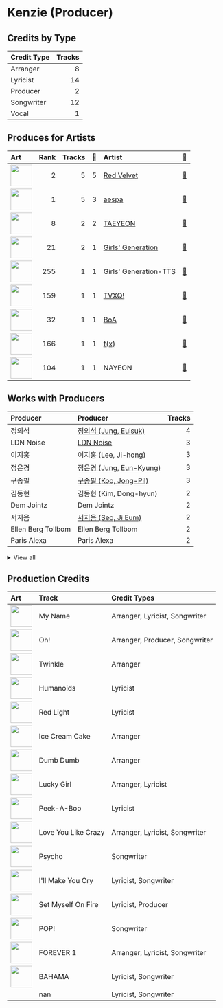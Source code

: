 # Kenzie (Producer)

## Credits by Type

| Credit Type | Tracks |
|:---|---:|
| Arranger | 8 |
| Lyricist | 14 |
| Producer | 2 |
| Songwriter | 12 |
| Vocal | 1 |

## Produces for Artists

| Art | Rank | Tracks | 💚 | Artist | 🔗 |
|:---|---:|---:|---:|:---|:---|
| <img src="https://i.scdn.co/image/ab6761610000e5eb02a562ea6b1dc718394010ac" alt="" width="50" /> | 2 | 5 | 5 | [Red Velvet](../../artists/red_velvet/overview.md) | [🔗](https://open.spotify.com/artist/1z4g3DjTBBZKhvAroFlhOM) |
| <img src="https://i.scdn.co/image/ab6761610000e5ebf7a1090ad3a35a34fc0ecb57" alt="" width="50" /> | 1 | 5 | 3 | [aespa](../../artists/aespa/overview.md) | [🔗](https://open.spotify.com/artist/6YVMFz59CuY7ngCxTxjpxE) |
| <img src="https://i.scdn.co/image/ab6761610000e5ebb5d9ebbbbe3fff5a330b40c8" alt="" width="50" /> | 8 | 2 | 2 | [TAEYEON](../../artists/taeyeon/overview.md) | [🔗](https://open.spotify.com/artist/3qNVuliS40BLgXGxhdBdqu) |
| <img src="https://i.scdn.co/image/ab6761610000e5eb385df356841aaec34a0914aa" alt="" width="50" /> | 21 | 2 | 1 | [Girls' Generation](../../artists/girls__generation/overview.md) | [🔗](https://open.spotify.com/artist/0Sadg1vgvaPqGTOjxu0N6c) |
| <img src="https://i.scdn.co/image/ab6761610000e5eb9426413cf033b2e0eedfeff6" alt="" width="50" /> | 255 | 1 | 1 | Girls' Generation-TTS | [🔗](https://open.spotify.com/artist/7AKHnZVqwXYuUwWJ8UGL5q) |
| <img src="https://i.scdn.co/image/ab6761610000e5eb2be82149be3774fa0729a543" alt="" width="50" /> | 159 | 1 | 1 | [TVXQ!](../../artists/tvxq!/overview.md) | [🔗](https://open.spotify.com/artist/6nVMMEywS5Y4tsHPKx1nIo) |
| <img src="https://i.scdn.co/image/ab6761610000e5eb1925e6520e474e569c971b36" alt="" width="50" /> | 32 | 1 | 1 | [BoA](../../artists/boa/overview.md) | [🔗](https://open.spotify.com/artist/4muJrGMndyYWqZtfk8OWy4) |
| <img src="https://i.scdn.co/image/ab6761610000e5ebe0cc2045ff4e90d12df91cc3" alt="" width="50" /> | 166 | 1 | 1 | [f(x)](../../artists/f(x)/overview.md) | [🔗](https://open.spotify.com/artist/3wRA5UYoo08BBKJnzyKkpF) |
| <img src="https://i.scdn.co/image/ab6761610000e5ebfbdd3f060e1cbe9e8eeaecac" alt="" width="50" /> | 104 | 1 | 1 | NAYEON | [🔗](https://open.spotify.com/artist/1VwDG9aBflQupaFNjUru9A) |

## Works with Producers

| Producer | Producer | Tracks |
|:---|:---|---:|
| 정의석 | [정의석 (Jung, Euisuk)](../정의석_(jung,_euisuk)/overview.md) | 4 |
| LDN Noise | [LDN Noise](../ldn_noise/overview.md) | 3 |
| 이지홍 | 이지홍 (Lee, Ji-hong) | 3 |
| 정은경 | [정은경 (Jung, Eun-Kyung)](../정은경_(jung,_eun-kyung)/overview.md) | 3 |
| 구종필 | [구종필 (Koo, Jong-Pil)](../구종필_(koo,_jong-pil)/overview.md) | 3 |
| 김동현 | 김동현 (Kim, Dong-hyun) | 2 |
| Dem Jointz | Dem Jointz | 2 |
| 서지음 | [서지음 (Seo, Ji Eum)](../서지음_(seo,_ji_eum)/overview.md) | 2 |
| Ellen Berg Tollbom | Ellen Berg Tollbom | 2 |
| Paris Alexa | Paris Alexa | 2 |


<details>
<summary>View all</summary>

| Producer | Producer | Tracks |
|:---|:---|---:|
| 신지영 | 신지영 (Shin, Ji-young) | 2 |
| 이수만 | [이수만 (Lee, Soo-Man)](../이수만_(lee,_soo-man)/overview.md) | 2 |
| 남궁진 | 남궁진 (Nam Goong, Jin) | 2 |
| 김철순 | 김철순 (Kim, Chul-Soon) | 2 |
| Hayley Aitken | Hayley Aitken | 2 |
| Cazzi Opeia | Cazzi Opeia | 2 |
| Tayla Parx | Tayla Parx | 1 |
| 이경남 | 이경남 (Lee, Kyung Nam) | 1 |
| Sunset Blvd. Tracking Crew | Sunset Blvd. Tracking Crew | 1 |
| 노민지 | 노민지 (Noh, Min-ji) | 1 |
| Michael Dunaief | Michael Dunaief | 1 |
| Daniel Ullmann | Daniel Ullmann | 1 |
| Thomas Troelsen | Thomas Troelsen | 1 |
| Dave Kutch | Dave Kutch | 1 |
| 이민규 | 이민규 (Lee, Min-kyu) | 1 |
| 이성호 | 이성호 (Lee, Sung-ho) | 1 |
| 김영후 | 김영후 (Kim, Young-hu) | 1 |
| 김영현 | 김영현 (Kim, Young-hyun) | 1 |
| IMLAY | IMLAY | 1 |
| Ylva Dimberg | Ylva Dimberg | 1 |
| Greg Bonnick | Greg Bonnick | 1 |
| Allison Kaplan | Allison Kaplan | 1 |
| Johan Gustafsson | Johan Gustafsson | 1 |
| Kirsten Collins | Kirsten Collins | 1 |
| Hautboi Rich | Hautboi Rich | 1 |
| Moonshine | Moonshine | 1 |
| 이슬비 | 이슬비 (Lee, Seul Bi) | 1 |
| Brandon Green | Brandon Green | 1 |
| EJAE | EJAE | 1 |
| Steve Dady | Steve Dady | 1 |
| Maxx Song | Maxx Song | 1 |
| Bryan Jarett | Bryan Jarett | 1 |
| STRYV | STRYV | 1 |
| Maegan Cottone | Maegan Cottone | 1 |
| Ollipop | Ollipop | 1 |
| Fredrik Häggstam | Fredrik Häggstam (Häggstam, Fredrik) | 1 |
| Sebastian Lundberg | Sebastian Lundberg | 1 |
| 이스란 | 이스란 (Lee, Seran) | 1 |
| Ludvig Carl Evers | Ludvig Carl Evers | 1 |
| 김정배 | 김정배 (Kim, Jung Bae) | 1 |
| 구혜진 | [구혜진 (Gu, Hye-jin)](../구혜진_(gu,_hye-jin)/overview.md) | 1 |
| Jamelle Fraley | Jamelle Fraley | 1 |
| Sherry St. Germain | Sherry St. Germain | 1 |
| Jonatan Gusmark | Jonatan Gusmark | 1 |
| 장우영 | 장우영 (Jang, Woo-young) | 1 |
| Hayden Chapman | Hayden Chapman | 1 |
| 강은지 | 강은지 (Kang, Eun-ji) | 1 |
| Donald Augustus Sales | Donald Augustus Sales | 1 |
| Timothy "Bos" Bullock | Timothy "Bos" Bullock | 1 |
| Javier Solis | Javier Solis | 1 |
| Druski | Druski | 1 |
| Ryan S. Jhun | [Ryan S. Jhun](../ryan_s__jhun/overview.md) | 1 |
| Tony Maserati | [Tony Maserati](../tony_maserati/overview.md) | 1 |
| Alna | Alna | 1 |
| 조윤경 | [조윤경 (Jo, Yoon Kyung)](../조윤경_(jo,_yoon_kyung)/overview.md) | 1 |
| Deanna | Deanna | 1 |
| 심은지 | [심은지 (Sim, Eunjee)](../심은지_(sim,_eunjee)/overview.md) | 1 |
| Ryland Holland | Ryland Holland | 1 |
| Brandon Fraley | Brandon Fraley | 1 |

</details>


## Production Credits

| Art | Track | Credit Types |
|:---|:---|:---|
| <img src="https://i.scdn.co/image/ab67616d0000b2735493e98d59bdda1c7246c756" alt="" width="50" /> | My Name | Arranger, Lyricist, Songwriter |
| <img src="https://i.scdn.co/image/ab67616d0000b2739b57e9b31c831fb2137c38e2" alt="" width="50" /> | Oh! | Arranger, Producer, Songwriter |
| <img src="https://i.scdn.co/image/ab67616d0000b273c492874e96f19148018e759e" alt="" width="50" /> | Twinkle | Arranger |
| <img src="https://i.scdn.co/image/ab67616d0000b2739f6a9a89c697fde2dada3b9d" alt="" width="50" /> | Humanoids | Lyricist |
| <img src="https://i.scdn.co/image/ab67616d0000b2737cb7222af6927b83987206f7" alt="" width="50" /> | Red Light | Lyricist |
| <img src="https://i.scdn.co/image/ab67616d0000b2733beb8877c3a0cde5be9a139c" alt="" width="50" /> | Ice Cream Cake | Arranger |
| <img src="https://i.scdn.co/image/ab67616d0000b27371a70331062453ece06f8b79" alt="" width="50" /> | Dumb Dumb | Arranger |
| <img src="https://i.scdn.co/image/ab67616d0000b2733f30a062dafcdbc1a8fad842" alt="" width="50" /> | Lucky Girl | Arranger, Lyricist |
| <img src="https://i.scdn.co/image/ab67616d0000b2736538b8e1b5c7b2a9d2211769" alt="" width="50" /> | Peek-A-Boo | Lyricist |
| <img src="https://i.scdn.co/image/ab67616d0000b273b87c0d76ed9c7b1654b390d0" alt="" width="50" /> | Love You Like Crazy | Arranger, Lyricist, Songwriter |
| <img src="https://i.scdn.co/image/ab67616d0000b273df5022bdf1ac4bf52135c4be" alt="" width="50" /> | Psycho | Songwriter |
| <img src="https://i.scdn.co/image/ab67616d0000b273d8cc2281fcd4519ca020926b" alt="" width="50" /> | I'll Make You Cry | Lyricist, Songwriter |
| <img src="https://i.scdn.co/image/ab67616d0000b273034c3a8ba89c6a5ecfda3175" alt="" width="50" /> | Set Myself On Fire | Lyricist, Producer |
| <img src="https://i.scdn.co/image/ab67616d0000b2735fb4a9cfbeb3b7beb337ed02" alt="" width="50" /> | POP! | Songwriter |
| <img src="https://i.scdn.co/image/ab67616d0000b273aea29200523b1ee4d5b2c035" alt="" width="50" /> | FOREVER 1 | Arranger, Lyricist, Songwriter |
| <img src="https://i.scdn.co/image/ab67616d0000b273090cfa22962b115ac530674c" alt="" width="50" /> | BAHAMA | Lyricist, Songwriter |
| | nan | Lyricist, Songwriter |
